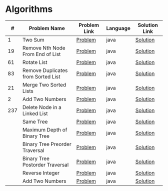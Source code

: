 # Algorithms

|#|Problem Name|Problem Link|Language|Solution Link|
---|---|---|---|---
|1|Two Sum|[Problem](https://leetcode.com/problems/two-sum/)|java|[Solution](./TwoSum.java)|
|19|Remove Nth Node From End of List|[Problem](https://leetcode.com/problems/remove-nth-node-from-end-of-list/)|java|[Solution](./RemoveNthNodeFromEndofList.java)|
|61|Rotate List|[Problem](https://leetcode.com/problems/rotate-list/)|java|[Solution](./RotateList.java)|
|83|Remove Duplicates from Sorted List|[Problem](https://leetcode.com/problems/remove-duplicates-from-sorted-list/)|java|[Solution](./RemoveDuplicatesfromSortedList.java)|
|21|Merge Two Sorted Lists|[Problem](https://leetcode.com/problems/merge-two-sorted-lists/)|java|[Solution](./MergeTwoSortedLists.java)|
|2|Add Two Numbers|[Problem](https://leetcode.com/problems/add-two-numbers/)|java|[Solution](./MergeTwoSortedLists.java)|
|237|Delete Node in a Linked List|[Problem](https://leetcode.com/problems/delete-node-in-a-linked-list/)|java|[Solution](./DeleteNodeinaLinkedList.java)|
||Same Tree|[Problem](https://leetcode.com/problems/same-tree/)|java|[Solution](./SameTree.java)|
||Maximum Depth of Binary Tree|[Problem](https://leetcode.com/problems/maximum-depth-of-binary-tree/)|java|[Solution](./MaximumDepthofBinaryTree.java)|
||Binary Tree Preorder Traversal|[Problem](https://leetcode.com/problems/binary-tree-preorder-traversal/)|java|[Solution](./BinaryTreePreorderTraversal.java)|
||Binary Tree Postorder Traversal|[Problem](https://leetcode.com/problems/binary-tree-postorder-traversal/)|java|[Solution](./BinaryTreePostorderTraversal.java)|
||Reverse Integer|[Problem](https://leetcode.com/problems/reverse-integer/)|java|[Solution](./ReverseInteger.java)|
||Add Two Numbers|[Problem](https://leetcode.com/problems/add-two-numbers/)|java|[Solution](./AddTwoNumbers.java)|